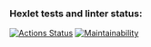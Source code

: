 ### Hexlet tests and linter status:

[![Actions Status](https://github.com/anatolyburtsev/frontend-project-lvl1/workflows/hexlet-check/badge.svg)](https://github.com/anatolyburtsev/frontend-project-lvl1/actions)
[![Maintainability](https://api.codeclimate.com/v1/badges/a99a88d28ad37a79dbf6/maintainability)](https://codeclimate.com/github/codeclimate/codeclimate/maintainability)
